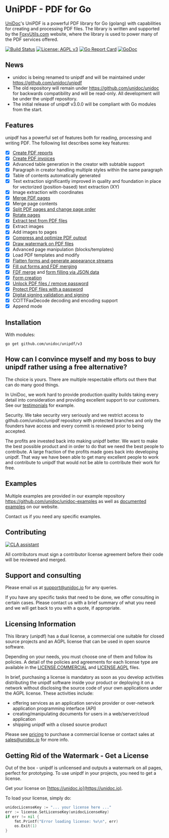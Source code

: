 # UniPDF - PDF for Go

[UniDoc](http://unidoc.io)'s UniPDF is a powerful PDF library for Go (golang) with capabilities for
creating and processing PDF files. The library is written and supported by 
the [FoxyUtils.com](https://foxyutils.com) website, where the library is used to power
many of the PDF services offered. 

[![Build Status](https://app.wercker.com/status/22b50db125a6d376080f3f0c80d085fa/s/master "wercker status")](https://app.wercker.com/project/bykey/22b50db125a6d376080f3f0c80d085fa)
[![License: AGPL v3](https://img.shields.io/badge/License-Dual%20AGPL%20v3/Commercial-blue.svg)](https://www.gnu.org/licenses/agpl-3.0)
[![Go Report Card](https://goreportcard.com/badge/github.com/unidoc/unipdf)](https://goreportcard.com/report/github.com/unidoc/unipdf)
[![GoDoc](https://godoc.org/github.com/unidoc/unipdf?status.svg)](https://godoc.org/github.com/unidoc/unipdf)

## News
- unidoc is being renamed to unipdf and will be maintained under https://github.com/unidoc/unipdf
- The old repository will remain under https://github.com/unidoc/unidoc for backwards compatibility and will be read-only.
All development will be under the unipdf repository.
- The initial release of unipdf v3.0.0 will be compliant with Go modules from the start.


## Features
unipdf has a powerful set of features both for reading, processing and writing PDF.
The following list describes some key features:

- [x] [Create PDF reports](https://github.com/unidoc/unipdf-examples/blob/v3/report/pdf_report.go)
- [x] [Create PDF invoices](https://unidoc.io/news/simple-invoices)
- [x] Advanced table generation in the creator with subtable support
- [x] Paragraph in creator handling multiple styles within the same paragraph
- [x] Table of contents automatically generated
- [x] Text extraction significantly improved in quality and foundation in place for vectorized (position-based) text extraction (XY)
- [x] Image extraction with coordinates
- [x] [Merge PDF pages](https://github.com/unidoc/unipdf-examples/blob/v3/pages/pdf_merge.go)
- [x] Merge page contents
- [x] [Split PDF pages and change page order](https://github.com/unidoc/unipdf-examples/blob/v3/pages/pdf_split.go)
- [x] [Rotate pages](https://github.com/unidoc/unipdf-examples/blob/v3/pages/pdf_rotate.go)
- [x] [Extract text from PDF files](https://github.com/unidoc/unipdf-examples/blob/v3/text/pdf_extract_text.go)
- [x] Extract images
- [x] Add images to pages
- [x] [Compress and optimize PDF output](https://github.com/unidoc/unipdf-examples/blob/v3/compress/pdf_optimize.g)
- [x] [Draw watermark on PDF files](https://github.com/unidoc/unipdf-examples/blob/v3/image/pdf_watermark_image.go)
- [x] Advanced page manipulation (blocks/templates)
- [x] Load PDF templates and modify
- [x] [Flatten forms and generate appearance streams](https://github.com/unidoc/unipdf-examples/blob/v3/forms/pdf_form_flatten.go)
- [x] [Fill out forms and FDF merging](https://github.com/unidoc/unipdf-examples/tree/v3/forms)
- [x] [FDF merge](https://github.com/unidoc/unipdf-examples/blob/v3/forms/pdf_form_fill_fdf_merge.go) and [form filling via JSON data](https://github.com/unidoc/unipdf-examples/blob/v3/forms/pdf_form_fill_json.go)
- [x] [Form creation](https://github.com/unidoc/unipdf-examples/blob/v3/forms/pdf_form_add.go)
- [x] [Unlock PDF files / remove password](https://github.com/unidoc/unipdf-examples/blob/v3/security/pdf_unlock.go)
- [x] [Protect PDF files with a password](https://github.com/unidoc/unipdf-examples/blob/v3/security/pdf_protect.go)
- [x] [Digital signing validation and signing](https://github.com/unidoc/unipdf-examples/tree/v3/signatures)
- [x] CCITTFaxDecode decoding and encoding support
- [x] Append mode

## Installation
With modules:
~~~
go get github.com/unidoc/unipdf/v3
~~~


## How can I convince myself and my boss to buy unipdf rather using a free alternative?

The choice is yours. There are multiple respectable efforts out there that can do many good things.

In UniDoc, we work hard to provide production quality builds taking every detail into consideration and providing excellent support to our customers.  See our [testimonials](https://unidoc.io) for example.

Security.  We take security very seriously and we restrict access to github.com/unidoc/unipdf repository with protected branches and only the founders have access and every commit is reviewed prior to being accepted.

The profits are invested back into making unipdf better. We want to make the best possible product and in order to do that we need the best people to contribute. A large fraction of the profits made goes back into developing unipdf.  That way we have been able to get many excellent people to work and contribute to unipdf that would not be able to contribute their work for free.


## Examples

Multiple examples are provided in our example repository https://github.com/unidoc/unidoc-examples
as well as [documented examples](https://unidoc.io/examples) on our website.

Contact us if you need any specific examples.

## Contributing

[![CLA assistant](https://cla-assistant.io/readme/badge/unidoc/unipdf)](https://cla-assistant.io/unidoc/unipdf)

All contributors must sign a contributor license agreement before their code will be reviewed and merged.

## Support and consulting

Please email us at support@unidoc.io for any queries.

If you have any specific tasks that need to be done, we offer consulting in certain cases.
Please contact us with a brief summary of what you need and we will get back to you with a quote, if appropriate.

## Licensing Information

This library (unipdf) has a dual license, a commercial one suitable for closed source projects and an
AGPL license that can be used in open source software.

Depending on your needs, you must choose one of them and follow its policies. A detail of the policies
and agreements for each license type are available in the [LICENSE.COMMERCIAL](LICENSE.COMMERCIAL)
and [LICENSE.AGPL](LICENSE.AGPL) files.

In brief, purchasing a license is mandatory as soon as you develop activities
distributing the unipdf software inside your product or deploying it on a network
without disclosing the source code of your own applications under the AGPL license.
These activities include:

 * offering services as an application service provider or over-network application programming interface (API)
 * creating/manipulating documents for users in a web/server/cloud application
 * shipping unipdf with a closed source product

Please see [pricing](http://unidoc.io/pricing) to purchase a commercial license or contact sales at sales@unidoc.io
for more info.

## Getting Rid of the Watermark - Get a License
Out of the box - unipdf is unlicensed and outputs a watermark on all pages, perfect for prototyping.
To use unipdf in your projects, you need to get a license.

Get your license on [https://unidoc.io](https://unidoc.io).

To load your license, simply do:
```go
unidocLicenseKey := "... your license here ..."
err := license.SetLicenseKey(unidocLicenseKey)
if err != nil {
    fmt.Printf("Error loading license: %v\n", err)
    os.Exit(1)
}
```

[contributing]: CONTRIBUTING.md
